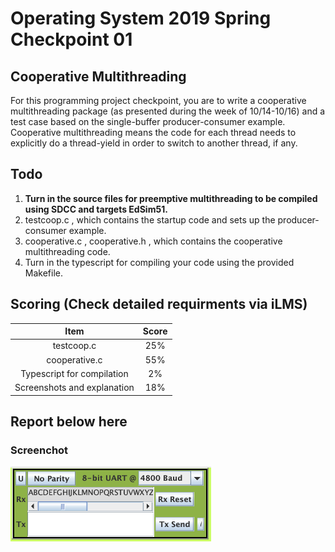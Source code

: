 # Operating System 2019 Spring Checkpoint 01

## Cooperative Multithreading
For this programming project checkpoint, you are to write a cooperative multithreading package (as presented during the week of 10/14-10/16) and a test case based on the single-buffer producer-consumer example. Cooperative multithreading means the code for each thread needs to explicitly do a thread-yield in order to switch to another thread, if any.

## Todo
1. **Turn in the source files for preemptive multithreading to be compiled using SDCC and targets EdSim51.**
2. testcoop.c , which contains the startup code and sets up the
producer-consumer example.
3. cooperative.c , cooperative.h , which contains the cooperative
multithreading code.
4. Turn in the typescript for compiling your code using the provided Makefile.

## Scoring (Check detailed requirments via iLMS)

| **Item**                                         | **Score** |
| :----------------------------------------------: | :-------: |
| testcoop.c                                    | 25%       |
| cooperative.c                                     | 55%       |
| Typescript for compilation                        | 2%        |
| Screenshots and explanation                      | 18%       |


## Report below here
### Screenchot
<img src="ppc1.png" width="321" height="120px"></img>

